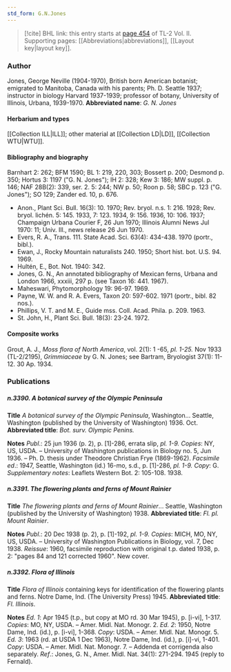```yaml
---
std_form: G.N.Jones
---
```


> [!cite] BHL link: this entry starts at [page 454](https://www.biodiversitylibrary.org/page/33068696) of TL-2 Vol. II.
> Supporting pages: [[Abbreviations|abbreviations]], [[Layout key|layout key]].

### Author

Jones, George Neville (1904-1970), British born American botanist; emigrated to Manitoba, Canada with his parents; Ph. D. Seattle 1937; instructor in biology Harvard 1937-1939; professor of botany, University of Illinois, Urbana, 1939-1970. 
**Abbreviated name**: *G. N. Jones*

#### Herbarium and types

[[Collection ILL|ILL]]; other material at [[Collection LD|LD]], [[Collection WTU|WTU]].

#### Bibliography and biography

Barnhart 2: 262; BFM 1590; BL 1: 219, 220, 303; Bossert p. 200; Desmond p. 350; Hortus 3: 1197 ("G. N. Jones"); IH 2: 328; Kew 3: 186; MW suppl. p. 146; NAF 28B(2): 339, ser. 2. 5: 244; NW p. 50; Roon p. 58; SBC p. 123 ("G. Jones"); SO 129; Zander ed. 10, p. 676.
- Anon., Plant Sci. Bull. 16(3): 10. 1970; Rev. bryol. n.s. 1: 216. 1928; Rev. bryol. lichén. 5: 145. 1933, 7: 123. 1934, 9: 156. 1936, 10: 106. 1937; Champaign Urbana Courier F, 26 Jun 1970; Illinois Alumni News Jul 1970: 11; Univ. Ill., news release 26 Jun 1970.
- Evers, R. A., Trans. 111. State Acad. Sci. 63(4): 434-438. 1970 (portr., bibl.).
- Ewan, J., Rocky Mountain naturalists 240. 1950; Short hist. bot. U.S. 94. 1969.
- Hultén, E., Bot. Not. 1940: 342.
- Jones, G. N., An annotated bibliography of Mexican ferns, Urbana and London 1966, xxxiii, 297 p. (see Taxon 16: 441. 1967).
- Maheswari, Phytomorphology 19: 96-97. 1969.
- Payne, W. W. and R. A. Evers, Taxon 20: 597-602. 1971 (portr., bibl. 82 nos.).
- Phillips, V. T. and M. E., Guide mss. Coll. Acad. Phila. p. 209. 1963.
- St. John, H., Plant Sci. Bull. 18(3): 23-24. 1972.

#### Composite works

Grout, A. J., *Moss flora of North America*, vol. 2(1): 1 -65, *pl. 1-25.* Nov 1933 (TL-2/2195), *Grimmiaceae* by G. N. Jones; see Bartram, Bryologist 37(1): 11-12. 30 Ap. 1934.

### Publications

##### n.3390. A botanical survey of the Olympic Peninsula

**Title**
*A botanical survey of the Olympic Peninsula*, Washington... Seattle, Washington (published by the University of Washington) 1936. Oct.
**Abbreviated title**: *Bot. surv. Olympic Penins.*

**Notes**
*Publ*.: 25 jun 1936 (p. 2), p. \[1\]-286, errata slip, *pl. 1-9. Copies*: NY, US, USDA. – University of Washington publications in Biology no. 5, Jun 1936. – Ph. D. thesis under Theodore Christian Frye (1869-1962).
*Facsimile ed*.: 1947, Seattle, Washington (id.) 16-mo, s.d., p. \[1\]-286, *pl. 1-9. Copy*: G.
*Supplementary notes*: Leaflets Western Bot. 2: 105-108. 1938.

##### n.3391. The flowering plants and ferns of Mount Rainier

**Title**
*The flowering plants and ferns of Mount Rainier*... Seattle, Washington (published by the University of Washington) 1938.
**Abbreviated title**: *Fl. pl. Mount Rainier*.

**Notes**
*Publ*.: 20 Dec 1938 (p. 2), p. \[1\]-192, *pl. 1-9. Copies*: MICH, MO, NY, US, USDA. – University of Washington Publications in Biology, vol. 7, Dec 1938.
*Reissue*: 1960, facsimile reproduction with original t.p. dated 1938, p. 2: "pages 84 and 121 corrected 1960". New cover.

##### n.3392. Flora of Illinois

**Title**
*Flora of Illinois* containing keys for identification of the flowering plants and ferns. Notre Dame, Ind. (The University Press) 1945.
**Abbreviated title**: *Fl. Illinois*.

**Notes**
*Ed. 1*: Apr 1945 (t.p., but copy at MO rd. 30 Mar 1945), p. \[i-vi\], 1-317. *Copies*: MO, NY, USDA. – Amer. Midl. Nat. Monogr. 2.
*Ed. 2*: 1950, Notre Dame, Ind. (id.), p. \[i-vi\], 1-368. *Copy*: USDA. – Amer. Midl. Nat. Monogr. 5.
*Ed. 3*: 1963 (rd. at USDA 1 Dec 1963), Notre Dame, Ind. (id.), p. \[i\]-vi, 1-401. *Copy*: USDA. – Amer. Midl. Nat. Monogr. 7. – Addenda et corrigenda also separately.
*Ref*.: Jones, G. N., Amer. Midl. Nat. 34(1): 271-294. 1945 (reply to Fernald).

